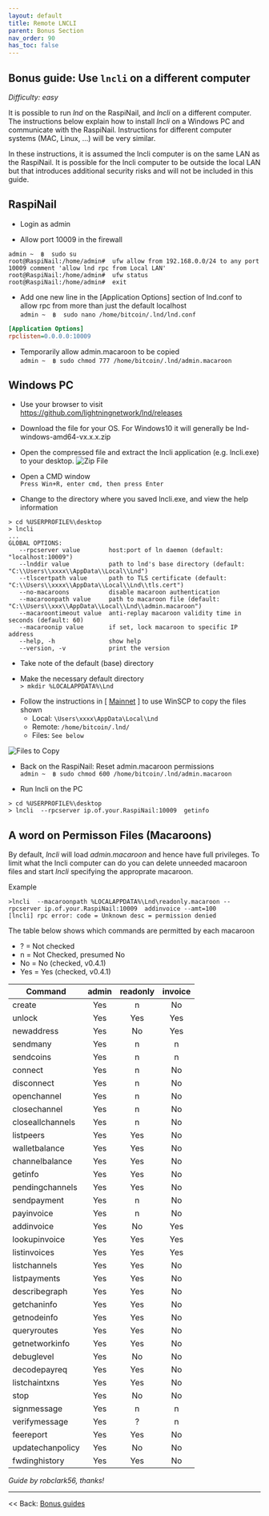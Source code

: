```yaml
---
layout: default
title: Remote LNCLI
parent: Bonus Section
nav_order: 90
has_toc: false
---
```

## Bonus guide: Use `lncli` on a different computer

*Difficulty: easy*

It is possible to run *lnd* on the RaspiNail, and *lncli* on a different computer. The instructions below explain how to install *lncli* on a Windows PC and communicate with the RaspiNail. Instructions for different computer systems (MAC, Linux, ...) will be very similar.

In these instructions, it is assumed the lncli computer is on the same LAN as the RaspiNail. It is possible for the lncli computer to be outside the local LAN but that introduces additional security risks and will not be included in this guide.

## RaspiNail

- Login as admin

- Allow port 10009 in the firewall

```
admin ~  ฿  sudo su
root@RaspiNail:/home/admin#  ufw allow from 192.168.0.0/24 to any port  10009 comment 'allow lnd rpc from Local LAN'
root@RaspiNail:/home/admin#  ufw status
root@RaspiNail:/home/admin#  exit
```
- Add one new line in the [Application Options] section of lnd.conf to allow rpc from more than just the default localhost  
  `admin ~  ฿  sudo nano /home/bitcoin/.lnd/lnd.conf`

```ini
[Application Options]
rpclisten=0.0.0.0:10009
```

- Temporarily allow admin.macaroon to be copied  
  `admin ~  ฿ sudo chmod 777 /home/bitcoin/.lnd/admin.macaroon`

## Windows PC

- Use your browser to visit https://github.com/lightningnetwork/lnd/releases

- Download the file for your OS. For Windows10 it will generally be lnd-windows-amd64-vx.x.x.zip

- Open the compressed file and extract the lncli application (e.g. lncli.exe) to your desktop.
  ![Zip File](images/60_remote_zip.png) 

- Open a CMD window  
  `Press Win+R, enter cmd, then press Enter` 


- Change to the directory where you saved lncli.exe, and view the help information

```
> cd %USERPROFILE%\desktop
> lncli
...
GLOBAL OPTIONS:
   --rpcserver value        host:port of ln daemon (default: "localhost:10009")
   --lnddir value           path to lnd's base directory (default: "C:\\Users\\xxxx\\AppData\\Local\\Lnd")
   --tlscertpath value      path to TLS certificate (default: "C:\\Users\\xxxx\\AppData\\Local\\Lnd\\tls.cert")
   --no-macaroons           disable macaroon authentication
   --macaroonpath value     path to macaroon file (default: "C:\\Users\\xxx\\AppData\\Local\\Lnd\\admin.macaroon")
   --macaroontimeout value  anti-replay macaroon validity time in seconds (default: 60)
   --macaroonip value       if set, lock macaroon to specific IP address
   --help, -h               show help
   --version, -v            print the version
```
- Take note of the default (base) directory

- Make the necessary default directory  
  `> mkdir %LOCALAPPDATA%\Lnd`
* Follow the instructions in  [ [Mainnet](raspibolt_50_mainnet.md) ]  to use WinSCP to copy the files shown
  * Local:  `\Users\xxxx\AppData\Local\Lnd`
  * Remote: `/home/bitcoin/.lnd/`
  * Files: `See below`

 ![Files to Copy](images/60_winLND.png) 


 - Back on the RaspiNail: Reset admin.macaroon permissions  
   `admin ~  ฿ sudo chmod 600 /home/bitcoin/.lnd/admin.macaroon`


- Run lncli on the PC
```
> cd %USERPROFILE%\desktop
> lncli  --rpcserver ip.of.your.RaspiNail:10009  getinfo
```

## A word on Permisson Files (Macaroons)

By default, *lncli* will load *admin.macaroon* and hence have full privileges. To limit what the lncli computer can do you can delete unneeded macaroon files and start *lncli* specifying the approprate macaroon.

Example

```
>lncli  --macaroonpath %LOCALAPPDATA%\Lnd\readonly.macaroon --rpcserver ip.of.your.RaspiNail:10009  addinvoice --amt=100
[lncli] rpc error: code = Unknown desc = permission denied
```

The table below shows which commands are permitted by each macaroon

* ? = Not checked
* n = Not Checked, presumed No
* No  = No (checked, v0.4.1)
* Yes = Yes (checked, v0.4.1)


|Command|admin|readonly|invoice|
|-------| :---: |:---: | :---: |
|create|Yes|n|No|
|unlock|Yes|Yes|Yes|
|newaddress|Yes|No|Yes|
|sendmany|Yes|n|n|
|sendcoins|Yes|n|n|
|connect|Yes|n|No|
|disconnect|Yes|n|No|
|openchannel|Yes|n|No|
|closechannel|Yes|n|No|
|closeallchannels|Yes|n|No|
|listpeers|Yes|Yes|No|
|walletbalance|Yes|Yes|No|
|channelbalance|Yes|Yes|No|
|getinfo|Yes|Yes|No|
|pendingchannels|Yes|Yes|No|
|sendpayment|Yes|n|No|
|payinvoice|Yes|n|No|
|addinvoice|Yes|No|Yes|
|lookupinvoice|Yes|Yes|Yes|
|listinvoices|Yes|Yes|Yes|
|listchannels|Yes|Yes|No|
|listpayments|Yes|Yes|No|
|describegraph|Yes|Yes|No|
|getchaninfo|Yes|Yes|No|
|getnodeinfo|Yes|Yes|No|
|queryroutes|Yes|Yes|No|
|getnetworkinfo|Yes|Yes|No|
|debuglevel|Yes|No|No|
|decodepayreq|Yes|Yes|No|
|listchaintxns|Yes|Yes|No|
|stop|Yes|No|No|
|signmessage|Yes|n|n|
|verifymessage|Yes|?|n|
|feereport|Yes|Yes|No|
|updatechanpolicy|Yes|No|No|
|fwdinghistory|Yes|Yes|No|

*Guide by robclark56, thanks!*

------

<< Back: [Bonus guides](raspibolt_60_bonus.md) 